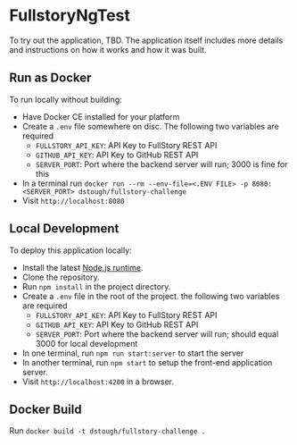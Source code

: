 # FullstoryNgTest

To try out the application, TBD. The application itself includes more details and instructions on how it works and how it was built.

## Run as Docker

To run locally without building:
* Have Docker CE installed for your platform
* Create a `.env` file somewhere on disc. The following two variables are required
    * `FULLSTORY_API_KEY`: API Key to FullStory REST API
    * `GITHUB_API_KEY`: API Key to GitHub REST API
    * `SERVER_PORT`: Port where the backend server will run; 3000 is fine for this
* In a terminal run `docker run --rm --env-file=<.ENV FILE> -p 8080:<SERVER_PORT> dstough/fullstory-challenge`
* Visit `http://localhost:8080`


## Local Development

To deploy this application locally:
* Install the latest [Node.js runtime](https://nodejs.org/en/download/).
* Clone the repository.
* Run `npm install` in the project directory.
* Create a `.env` file in the root of the project. the following two variables are required
    * `FULLSTORY_API_KEY`: API Key to FullStory REST API
    * `GITHUB_API_KEY`: API Key to GitHub REST API
    * `SERVER_PORT`: Port where the backend server will run; should equal 3000 for local development
* In one terminal, run `npm run start:server` to start the server
* In another terminal, run `npm start` to setup the front-end application server.
* Visit `http://localhost:4200` in a browser.

## Docker Build

Run `docker build -t dstough/fullstory-challenge .`
